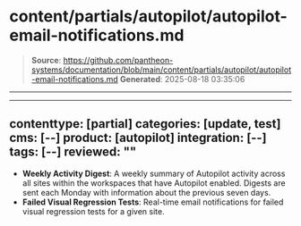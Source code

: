 # content/partials/autopilot/autopilot-email-notifications.md

> **Source**: https://github.com/pantheon-systems/documentation/blob/main/content/partials/autopilot/autopilot-email-notifications.md
> **Generated**: 2025-08-18 03:35:06

---

---
contenttype: [partial]
categories: [update, test]
cms: [--]
product: [autopilot]
integration: [--]
tags: [--]
reviewed: ""
---

- **Weekly Activity Digest**: A weekly summary of Autopilot activity across all sites within the workspaces that have Autopilot enabled. Digests are sent each Monday with information about the previous seven days.
- **Failed Visual Regression Tests**: Real-time email notifications for failed visual regression tests for a given site.
